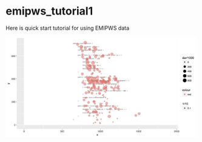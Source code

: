 # emipws_tutorial1
Here is quick start tutorial for using EMIPWS data



![alt tag](https://github.com/PaulOrlov/emipws_tutorial1/blob/master/Rplot04.jpg?raw=true)

